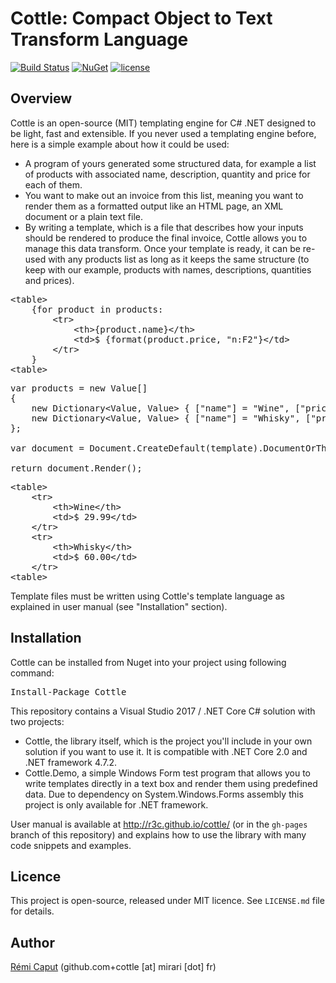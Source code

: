 Cottle: Compact Object to Text Transform Language
=================================================

[![Build Status](https://travis-ci.org/r3c/cottle.svg?branch=master)](https://travis-ci.org/r3c/cottle)
[![NuGet](https://img.shields.io/nuget/v/Cottle.svg)](https://www.nuget.org/packages/Cottle/)
[![license](https://img.shields.io/github/license/r3c/cottle.svg)](https://opensource.org/licenses/MIT)

Overview
--------

Cottle is an open-source (MIT) templating engine for C# .NET designed to be
light, fast and extensible. If you never used a templating engine before, here
is a simple example about how it could be used:

- A program of yours generated some structured data, for example a list of
products with associated name, description, quantity and price for each of
them.
- You want to make out an invoice from this list, meaning you want to render
them as a formatted output like an HTML page, an XML document or a plain text
file.
- By writing a template, which is a file that describes how your inputs should
be rendered to produce the final invoice, Cottle allows you to manage this data
transform. Once your template is ready, it can be re-used with any products
list as long as it keeps the same structure (to keep with our example, products
with names, descriptions, quantities and prices).

<pre>
&lt;table&gt;
    {for product in products:
        &lt;tr&gt;
            &lt;th&gt;{product.name}&lt;/th&gt;
            &lt;td&gt;$ {format(product.price, "n:F2"}&lt;/td&gt;
        &lt;/tr&gt;
    }
&lt;table&gt;
</pre>

<pre>
var products = new Value[]
{
    new Dictionary&lt;Value, Value&gt; { ["name"] = "Wine", ["price"] = 29.99f },
    new Dictionary&lt;Value, Value&gt; { ["name"] = "Whisky", ["price"] = 60.00f }
};

var document = Document.CreateDefault(template).DocumentOrThrow;

return document.Render();
</pre>

<pre>
&lt;table&gt;
    &lt;tr&gt;
        &lt;th&gt;Wine&lt;/th&gt;
        &lt;td&gt;$ 29.99&lt;/td&gt;
    &lt;/tr&gt;
    &lt;tr&gt;
        &lt;th&gt;Whisky&lt;/th&gt;
        &lt;td&gt;$ 60.00&lt;/td&gt;
    &lt;/tr&gt;
&lt;table&gt;
</pre>

Template files must be written using Cottle's template language as explained in
user manual (see "Installation" section).

Installation
------------

Cottle can be installed from Nuget into your project using following command:
<pre>
Install-Package Cottle
</pre>

This repository contains a Visual Studio 2017 / .NET Core C# solution with two
projects:

- Cottle, the library itself, which is the project you'll include in your own
solution if you want to use it. It is compatible with .NET Core 2.0 and .NET
framework 4.7.2.
- Cottle.Demo, a simple Windows Form test program that allows you to write
templates directly in a text box and render them using predefined data. Due to
dependency on System.Windows.Forms assembly this project is only available for
.NET framework.

User manual is available at http://r3c.github.io/cottle/ (or in the `gh-pages`
branch of this repository) and explains how to use the library with many code
snippets and examples.

Licence
-------

This project is open-source, released under MIT licence. See `LICENSE.md` file
for details.

Author
------

[Rémi Caput](http://remi.caput.fr/) (github.com+cottle [at] mirari [dot] fr)
